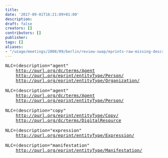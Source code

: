 ```yaml
---
title: 
date: '2017-09-01T16:21:09+01:00'
description: 
draft: false
creators: []
contributors: []
publisher: 
tags: []
aliases:
- "/usage/meetings/2008/09/berlin/review-swap/eprints-raw-missing-description-info.html"
---
```


<pre>
NLC=(description="agent" 
    <a href="http://purl.org/dc/terms/Agent">http://purl.org/dc/terms/Agent</a>
    <a href="http://purl.org/eprint/entityType/Person/">http://purl.org/eprint/entityType/Person/</a>
    <a href="http://purl.org/eprint/entityType/Organization/">http://purl.org/eprint/entityType/Organization/</a>

NLC=(description="agent" 
    <a href="http://purl.org/dc/terms/Agent">http://purl.org/dc/terms/Agent</a>
    <a href="http://purl.org/eprint/entityType/Person/">http://purl.org/eprint/entityType/Person/</a>

NLC=(description="copy" 
    <a href="http://purl.org/eprint/entityType/Copy/">http://purl.org/eprint/entityType/Copy/</a>
    <a href="http://purl.org/dc/terms/DigitalResource">http://purl.org/dc/terms/DigitalResource</a>

NLC=(description="expression" 
    <a href="http://purl.org/eprint/entityType/Expression/">http://purl.org/eprint/entityType/Expression/</a>

NLC=(description="manifestation" 
    <a href="http://purl.org/eprint/entityType/Manifestation/">http://purl.org/eprint/entityType/Manifestation/</a>
</pre>
